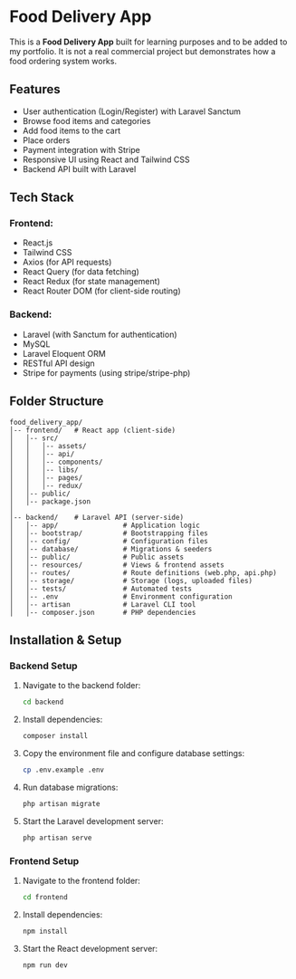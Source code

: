 # Food Delivery App

This is a **Food Delivery App** built for learning purposes and to be added to my portfolio. It is not a real commercial project but demonstrates how a food ordering system works.

## Features

- User authentication (Login/Register) with Laravel Sanctum
- Browse food items and categories
- Add food items to the cart
- Place orders
- Payment integration with Stripe
- Responsive UI using React and Tailwind CSS
- Backend API built with Laravel

## Tech Stack

### Frontend:
- React.js
- Tailwind CSS
- Axios (for API requests)
- React Query (for data fetching)
- React Redux (for state management)
- React Router DOM (for client-side routing)

### Backend:
- Laravel (with Sanctum for authentication)
- MySQL
- Laravel Eloquent ORM
- RESTful API design
- Stripe for payments (using stripe/stripe-php)

## Folder Structure

```
food_delivery_app/
│-- frontend/   # React app (client-side)
│   │-- src/
│   │   │-- assets/
│   │   │-- api/
│   │   │-- components/
│   │   │-- libs/
│   │   │-- pages/
│   │   │-- redux/
│   │-- public/
│   │-- package.json
│
│-- backend/    # Laravel API (server-side)
│   │-- app/                # Application logic
│   │-- bootstrap/          # Bootstrapping files
│   │-- config/             # Configuration files
│   │-- database/           # Migrations & seeders
│   │-- public/             # Public assets
│   │-- resources/          # Views & frontend assets
│   │-- routes/             # Route definitions (web.php, api.php)
│   │-- storage/            # Storage (logs, uploaded files)
│   │-- tests/              # Automated tests
│   │-- .env                # Environment configuration
│   │-- artisan             # Laravel CLI tool
│   │-- composer.json       # PHP dependencies
```

## Installation & Setup

### Backend Setup

1. Navigate to the backend folder:
   ```sh
   cd backend
   ```
2. Install dependencies:
   ```sh
   composer install
   ```
3. Copy the environment file and configure database settings:
   ```sh
   cp .env.example .env
   ```
4. Run database migrations:
   ```sh
   php artisan migrate
   ```
5. Start the Laravel development server:
   ```sh
   php artisan serve
   ```

### Frontend Setup

1. Navigate to the frontend folder:
   ```sh
   cd frontend
   ```
2. Install dependencies:
   ```sh
   npm install
   ```
3. Start the React development server:
   ```sh
   npm run dev
   ```
